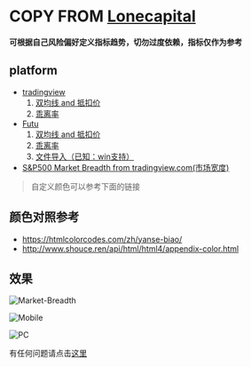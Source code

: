 # COPY FROM [Lonecapital](https://lonecapital.com/investment/7938/#more-7938)

**可根据自己风险偏好定义指标趋势，切勿过度依赖，指标仅作为参考**

## platform
- [tradingview](/tradingview)
    1. [双均线 and 抵扣价](/tradingview#双均线抵扣价)
    2. [乖离率](/tradingview#乖离率)
- [Futu](/futu)
    1. [双均线 and 抵扣价](/futu#双均线pc版)
    2. [乖离率](/futu#gll-乖离率)
    3. [文件导入（已知：win支持）](/futu#文件导入)
- [S&P500 Market Breadth from tradingview.com(市场宽度)](/Market-Breadth)

>自定义颜色可以参考下面的链接

## 颜色对照参考
- https://htmlcolorcodes.com/zh/yanse-biao/
- http://www.shouce.ren/api/html/html4/appendix-color.html

## 效果
![Market-Breadth](/Market-Breadth/market-tradingview.png)

![Mobile](/futu/Mobile.jpg)

![PC](/futu/PC.jpg)

 有任何问题请点击[这里](https://github.com/kentio/lonecapital-chart/issues/new)
 